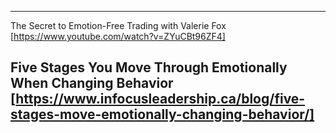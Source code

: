 ----------------------------------------------------
The Secret to Emotion-Free Trading with Valerie Fox
[https://www.youtube.com/watch?v=ZYuCBt96ZF4]

Five Stages You Move Through Emotionally When Changing Behavior
[https://www.infocusleadership.ca/blog/five-stages-move-emotionally-changing-behavior/]
----------------------------------------------------